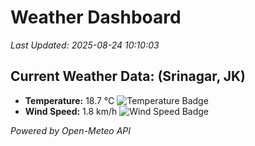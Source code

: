 
# Weather Dashboard

_Last Updated: 2025-08-24 10:10:03_

## Current Weather Data: (Srinagar, JK)
- **Temperature:** 18.7 °C ![Temperature Badge](https://img.shields.io/badge/Temperature-Low%20Temp-blue)
- **Wind Speed:** 1.8 km/h ![Wind Speed Badge](https://img.shields.io/badge/Wind%20Speed-Light%20Wind-blue)

*Powered by Open-Meteo API*

